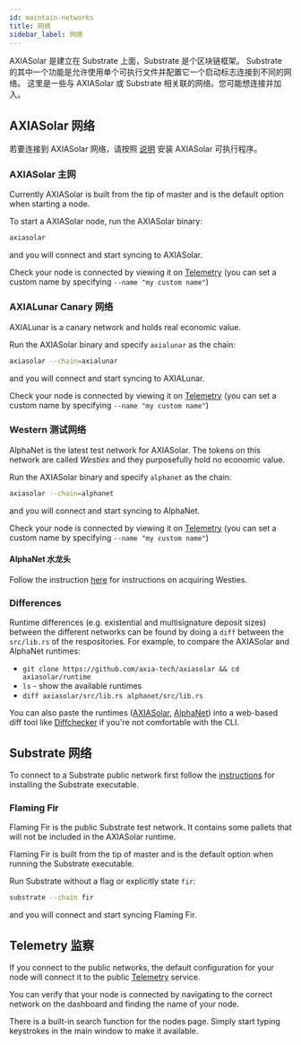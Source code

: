 ```yaml
---
id: maintain-networks
title: 网络
sidebar_label: 网络
---
```


AXIASolar 是建立在 Substrate 上面，Substrate 是个区块链框架。 Substrate 的其中一个功能是允许使用单个可执行文件并配置它一个启动标志连接到不同的网络。 这里是一些与 AXIASolar 或 Substrate 相关联的网络。您可能想连接并加入。

## AXIASolar 网络

若要连接到 AXIASolar 网络，请按照 [说明](maintain-sync) 安装 AXIASolar 可执行程序。

### AXIASolar 主网

Currently AXIASolar is built from the tip of master and is the default option when starting a node.

To start a AXIASolar node, run the AXIASolar binary:

```bash
axiasolar
```

and you will connect and start syncing to AXIASolar.

Check your node is connected by viewing it on [Telemetry](https://telemetry.axiasolar.io/#/AXIASolar%20CC3) (you can set a custom name by specifying `--name "my custom name"`)

### AXIALunar Canary 网络

AXIALunar is a canary network and holds real economic value.

Run the AXIASolar binary and specify `axialunar` as the chain:

```bash
axiasolar --chain=axialunar
```

and you will connect and start syncing to AXIALunar.

Check your node is connected by viewing it on [Telemetry](https://telemetry.axiasolar.io/#/AXIALunar%20CC3) (you can set a custom name by specifying `--name "my custom name"`)

### Western 测试网络

AlphaNet is the latest test network for AXIASolar. The tokens on this network are called _Westies_ and they purposefully hold no economic value.

Run the AXIASolar binary and specify `alphanet` as the chain:

```bash
axiasolar --chain=alphanet
```

and you will connect and start syncing to AlphaNet.

Check your node is connected by viewing it on [Telemetry](https://telemetry.axiasolar.io/#list/AlphaNet) (you can set a custom name by specifying `--name "my custom name"`)

#### AlphaNet 水龙头

Follow the instruction [here](learn-SOLAR#getting-westies) for instructions on acquiring Westies.

### Differences

Runtime differences (e.g. existential and multisignature deposit sizes) between the different networks can be found by doing a `diff` between the `src/lib.rs` of the respositories. For example, to compare the AXIASolar and AlphaNet runtimes:

- `git clone https://github.com/axia-tech/axiasolar && cd axiasolar/runtime`
- `ls` - show the available runtimes
- `diff axiasolar/src/lib.rs alphanet/src/lib.rs`

You can also paste the runtimes ([AXIASolar](https://github.com/axia-tech/axiasolar/blob/master/runtime/axiasolar/src/lib.rs), [AlphaNet](https://github.com/axia-tech/axiasolar/blob/master/runtime/alphanet/src/lib.rs)) into a web-based diff tool like [Diffchecker](https://www.diffchecker.com/) if you're not comfortable with the CLI.

## Substrate 网络

To connect to a Substrate public network first follow the [instructions](https://substrate.dev/docs/en/knowledgebase/getting-started) for installing the Substrate executable.

### Flaming Fir

Flaming Fir is the public Substrate test network. It contains some pallets that will not be included in the AXIASolar runtime.

Flaming Fir is built from the tip of master and is the default option when running the Substrate executable.

Run Substrate without a flag or explicitly state `fir`:

```bash
substrate --chain fir
```

and you will connect and start syncing Flaming Fir.

## Telemetry 监察

If you connect to the public networks, the default configuration for your node will connect it to the public [Telemetry](https://telemetry.axiasolar.io/) service.

You can verify that your node is connected by navigating to the correct network on the dashboard and finding the name of your node.

There is a built-in search function for the nodes page. Simply start typing keystrokes in the main window to make it available.
